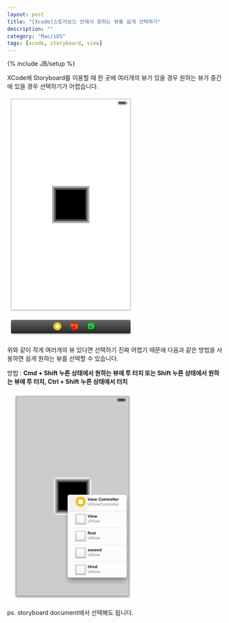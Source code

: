 ```yaml
---
layout: post
title: "[Xcode]스토리보드 안에서 원하는 뷰를 쉽게 선택하기"
description: ""
category: "Mac/iOS"
tags: [xcode, storyboard, view]
---
```

{% include JB/setup %}

XCode에 Storyboard를 이용할 때 한 곳에 여러개의 뷰가 있을 경우 원하는 뷰가 중간에 있을 경우 선택하기가 어렵습니다. 

<img src="/../../../../image/2014/08/default_storyboard.png" alt="default_storyboard" style="width: 300px;"/><br/>

위와 같이 작게 여러개의 뷰 있다면 선택하기 진짜 어렵기 때문에 다음과 같은 방법을 사용하면 쉽게 원하는 뷰를 선택할 수 있습니다.

방법 : **Cmd + Shift 누른 상태에서 원하는 뷰에 투 터치 또는 Shift 누른 상태에서 원하는 뷰에 투 터치, Ctrl + Shift 누른 상태에서 터치**

<img src="/../../../../image/2014/08/select_view_in_stroyboard.png" alt="select_view_in_stroyboard" style="width: 300px;"/><br/>

ps. storyboard document에서 선택해도 됩니다.
